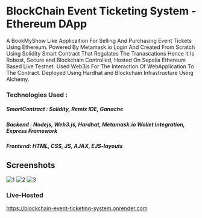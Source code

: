 
# BlockChain Event Ticketing System - Ethereum DApp
  A BookMyShow Like Applicaition For Selling And Purchasing Event Tickets Using Ethereum. Powered By Metamask.io Login And Created From Scratch Using Solidity Smart Contract That Regulates The Tranascations Hence It Is Robost, Secure and Blockchain Controlled,
  Hosted On Sepolia Ethereum Based Live Testnet. Used Web3js For The Interaction Of WebApplication To The Contract. Deployed Using Hardhat and Blockchain Infrastructure Using Alchemy. 

### Technologies Used :
  ##### SmartContract : Solidity, Remix IDE, Ganache
  ##### Backend : Nodejs, Web3.js, Hardhat, Metamask.io Wallet Integration, Express Framework
  #####  Frontend: HTML, CSS, JS, AJAX, EJS-layouts
    
## Screenshots
![1](https://github.com/badinenisaivardhan/BlockChain-Event-Ticketing-System/assets/24708206/171802b9-df38-4ea5-b15a-696145cefdbc)
![2](https://github.com/badinenisaivardhan/BlockChain-Event-Ticketing-System/assets/24708206/61b924f3-f866-4ce4-af62-9e1fee23db3a)
![3](https://github.com/badinenisaivardhan/BlockChain-Event-Ticketing-System/assets/24708206/11a97c2d-7951-4c56-92f3-50152beb0359)

### Live-Hosted
https://blockchain-event-ticketing-system.onrender.com
